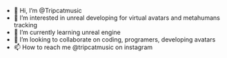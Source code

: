 - 👋 Hi, I’m @Tripcatmusic
- 👀 I’m interested in unreal developing for virtual avatars and metahumans tracking
- 🌱 I’m currently learning unreal engine
- 💞️ I’m looking to collaborate on coding, programers, developing avatars
- 📫 How to reach me @tripcatmusic on instagram

<!---
Tripcatmusic/Tripcatmusic is a ✨ special ✨ repository because its `README.md` (this file) appears on your GitHub profile.
You can click the Preview link to take a look at your changes.
--->
